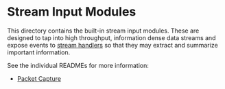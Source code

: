 # Stream Input Modules

This directory contains the built-in stream input modules. These are designed to tap into high throughput, information dense data streams and expose events to [stream handlers](src/handlers) so that they may extract and summarize important information.

See the individual READMEs for more information:

* [Packet Capture](pcap/README.md)

